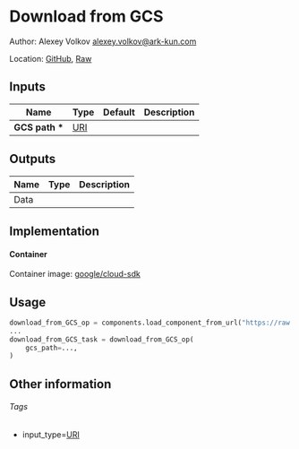 <!-- BEGIN_GENERATED_CONTENT -->
# Download from GCS

Author: Alexey Volkov <alexey.volkov@ark-kun.com>

Location: [GitHub](https://github.com/Ark-kun/pipeline_components/blob/master/components/google-cloud/storage/download_dir/component.yaml), [Raw](https://raw.githubusercontent.com/Ark-kun/pipeline_components/master/components/google-cloud/storage/download_dir/component.yaml)

## Inputs

|Name|Type|Default|Description|
|-|-|-|-|
|**GCS path** **\***|[URI]|||

## Outputs

|Name|Type|Description|
|-|-|-|
|Data|||

## Implementation

#### Container

Container image: [google/cloud-sdk](https://hub.docker.com/r/)

## Usage

```python
download_from_GCS_op = components.load_component_from_url("https://raw.githubusercontent.com/Ark-kun/pipeline_components/master/components/google-cloud/storage/download_dir/component.yaml")
...
download_from_GCS_task = download_from_GCS_op(
    gcs_path=...,
)
```

## Other information

###### Tags

* input_type=[URI]

[URI]: https://github.com/Ark-kun/pipeline_components/tree/master/types/URI
<!-- END_GENERATED_CONTENT -->
